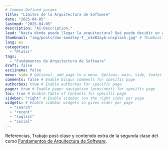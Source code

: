 ```yaml
---
# Common-Defined params
title: "Límites de la Arquitectura de Software"
date: "2025-04-05"
lastmod: "2025-04-05"
description: "AI-Description."
lead: "Hasta dónde puede llegar la arquitectura? Qué puede decidir un arquitecto de software? Dónde puede opinar?" # Lead text
thumbnail: "img/posts/dan-smedley-T__o3eB3ayA-unsplash.jpg" # Thumbnail image
lang: es
categories:
  - "Platzi"
tags:
  - "Fundamentos de Arquitectura de Software"
draft: false
asciinema: false
menu: side # Optional, add page to a menu. Options: main, side, footer
comments: false # Enable Disqus comments for specific page
authorbox: true # Enable authorbox for specific page
pager: true # Enable pager navigation (prev/next) for specific page
toc: true # Enable Table of Contents for specific page
sidebar: "right" # Enable sidebar (on the right side) per page
widgets: # Enable sidebar widgets in given order per page
  - "search"
  - "recent"
  - "taglist"
  - "social"
---
```


Referencias, Trabajo post-clase y contenido extra de la segunda clase del curso [Fundamentos de Arquitectura de Software](https://platzi.com/). 

<!--more-->

